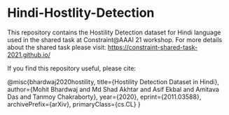 # Hindi-Hostlity-Detection
This repository contains the Hostility Detection dataset for Hindi language used in the shared task at Constraint@AAAI 21 workshop. For more details about the shared task please visit: https://constraint-shared-task-2021.github.io/

If you find this repository useful, please cite:

@misc{bhardwaj2020hostility,
      title={Hostility Detection Dataset in Hindi}, 
      author={Mohit Bhardwaj and Md Shad Akhtar and Asif Ekbal and Amitava Das and Tanmoy Chakraborty},
      year={2020},
      eprint={2011.03588},
      archivePrefix={arXiv},
      primaryClass={cs.CL}
}
